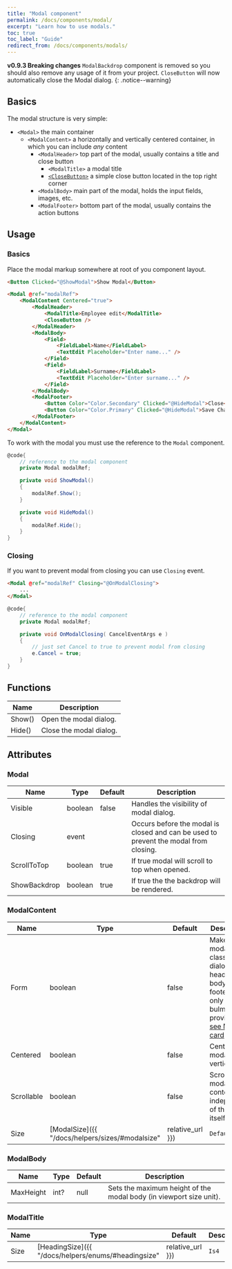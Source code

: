 ```yaml
---
title: "Modal component"
permalink: /docs/components/modal/
excerpt: "Learn how to use modals."
toc: true
toc_label: "Guide"
redirect_from: /docs/components/modals/
---
```


**v0.9.3 Breaking changes** `ModalBackdrop` component is removed so you should also remove any usage of it from your project.
`CloseButton` will now automatically close the Modal dialog.
{: .notice--warning}

## Basics

The modal structure is very simple:

- `<Modal>` the main container
  - `<ModalContent>` a horizontally and vertically centered container, in which you can include _any_ content
    - `<ModalHeader>` top part of the modal, usually contains a title and close button
      - `<ModalTitle>` a modal title
      - [`<CloseButton>`](/docs/components/close-button) a simple close button located in the top right corner
    - `<ModalBody>` main part of the modal, holds the input fields, images, etc.
    - `<ModalFooter>` bottom part of the modal, usually contains the action buttons

## Usage

### Basics

Place the modal markup somewhere at root of you component layout.

```html
<Button Clicked="@ShowModal">Show Modal</Button>

<Modal @ref="modalRef">
    <ModalContent Centered="true">
        <ModalHeader>
            <ModalTitle>Employee edit</ModalTitle>
            <CloseButton />
        </ModalHeader>
        <ModalBody>
            <Field>
                <FieldLabel>Name</FieldLabel>
                <TextEdit Placeholder="Enter name..." />
            </Field>
            <Field>
                <FieldLabel>Surname</FieldLabel>
                <TextEdit Placeholder="Enter surname..." />
            </Field>
        </ModalBody>
        <ModalFooter>
            <Button Color="Color.Secondary" Clicked="@HideModal">Close</Button>
            <Button Color="Color.Primary" Clicked="@HideModal">Save Changes</Button>
        </ModalFooter>
    </ModalContent>
</Modal>
```

To work with the modal you must use the reference to the `Modal` component.

```cs
@code{
    // reference to the modal component
    private Modal modalRef;

    private void ShowModal()
    {
        modalRef.Show();
    }

    private void HideModal()
    {
        modalRef.Hide();
    }
}
```

### Closing

If you want to prevent modal from closing you can use `Closing` event.

```html
<Modal @ref="modalRef" Closing="@OnModalClosing">
    ...
</Modal>
```

```cs
@code{
    // reference to the modal component
    private Modal modalRef;

    private void OnModalClosing( CancelEventArgs e )
    {
        // just set Cancel to true to prevent modal from closing
        e.Cancel = true;
    }
}
```

## Functions

| Name         | Description                                                                                 |
|--------------|---------------------------------------------------------------------------------------------|
| Show()       | Open the modal dialog.                                                                      |
| Hide()       | Close the modal dialog.                                                                     |

## Attributes

### Modal

| Name           | Type                                                                   | Default   | Description                                                                                                                    |
|----------------|------------------------------------------------------------------------|-----------|--------------------------------------------------------------------------------------------------------------------------------|
| Visible        | boolean                                                                | false     | Handles the visibility of modal dialog.                                                                                        |
| Closing        | event                                                                  |           | Occurs before the modal is closed and can be used to prevent the modal from closing.                                           |
| ScrollToTop    | boolean                                                                | true      | If true modal will scroll to top when opened.                                                                                  |
| ShowBackdrop   | boolean                                                                | true      | If true the the backdrop will be rendered.                                                                                     |

### ModalContent

| Name           | Type                                                                   | Default   | Description                                                                                                                    |
|----------------|------------------------------------------------------------------------|-----------|--------------------------------------------------------------------------------------------------------------------------------|
| Form           | boolean                                                                | false     | Makes the modal as classic dialog with header, body and footer. Used only by bulma provider! [see Modal card](https://bulma.io/documentation/components/modal#modal-card)                  |
| Centered       | boolean                                                                | false     | Centers the modal vertically.                                                                                                  |
| Scrollable     | boolean                                                                | false     | Scrolls the modal content independent of the page itself.                                                                      |
| Size           | [ModalSize]({{ "/docs/helpers/sizes/#modalsize" | relative_url }})     | `Default` | Changes the size of the modal.                                                                                                 |

### ModalBody

| Name           | Type                                                                   | Default   | Description                                                                                                                    |
|----------------|------------------------------------------------------------------------|-----------|--------------------------------------------------------------------------------------------------------------------------------|
| MaxHeight      | int?                                                                   | null      | Sets the maximum height of the modal body (in viewport size unit).                                                             |

### ModalTitle

| Name           | Type                                                                   | Default   | Description                                                                                                                    |
|----------------|------------------------------------------------------------------------|-----------|--------------------------------------------------------------------------------------------------------------------------------|
| Size           | [HeadingSize]({{ "/docs/helpers/enums/#headingsize" | relative_url }}) | `Is4`     | Sets the title size and tag name.                                                                                              |